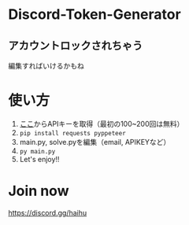 # Discord-Token-Generator
## アカウントロックされちゃう
編集すればいけるかもね

# 使い方
1. [ここ](https://dash.nocaptchaai.com/home)からAPIキーを取得（最初の100~200回は無料）
2. `pip install requests pyppeteer`
3. main.py, solve.pyを編集（email, APIKEYなど）
4. `py main.py`
5. Let's enjoy!!

# Join now
https://discord.gg/haihu
